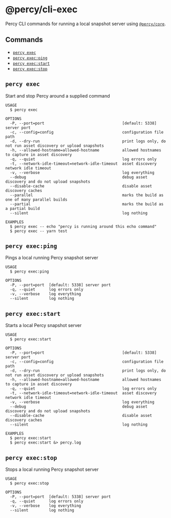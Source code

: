 # @percy/cli-exec

Percy CLI commands for running a local snapshot server using [`@percy/core`](./packages/core).

## Commands
<!-- commands -->
* [`percy exec`](#percy-exec)
* [`percy exec:ping`](#percy-execping)
* [`percy exec:start`](#percy-execstart)
* [`percy exec:stop`](#percy-execstop)

## `percy exec`

Start and stop Percy around a supplied command

```
USAGE
  $ percy exec

OPTIONS
  -P, --port=port                                  [default: 5338] server port
  -c, --config=config                              configuration file path
  -d, --dry-run                                    print logs only, do not run asset discovery or upload snapshots
  -h, --allowed-hostname=allowed-hostname          allowed hostnames to capture in asset discovery
  -q, --quiet                                      log errors only
  -t, --network-idle-timeout=network-idle-timeout  asset discovery network idle timeout
  -v, --verbose                                    log everything
  --debug                                          debug asset discovery and do not upload snapshots
  --disable-cache                                  disable asset discovery caches
  --parallel                                       marks the build as one of many parallel builds
  --partial                                        marks the build as a partial build
  --silent                                         log nothing

EXAMPLES
  $ percy exec -- echo "percy is running around this echo command"
  $ percy exec -- yarn test
```

## `percy exec:ping`

Pings a local running Percy snapshot server

```
USAGE
  $ percy exec:ping

OPTIONS
  -P, --port=port  [default: 5338] server port
  -q, --quiet      log errors only
  -v, --verbose    log everything
  --silent         log nothing
```

## `percy exec:start`

Starts a local Percy snapshot server

```
USAGE
  $ percy exec:start

OPTIONS
  -P, --port=port                                  [default: 5338] server port
  -c, --config=config                              configuration file path
  -d, --dry-run                                    print logs only, do not run asset discovery or upload snapshots
  -h, --allowed-hostname=allowed-hostname          allowed hostnames to capture in asset discovery
  -q, --quiet                                      log errors only
  -t, --network-idle-timeout=network-idle-timeout  asset discovery network idle timeout
  -v, --verbose                                    log everything
  --debug                                          debug asset discovery and do not upload snapshots
  --disable-cache                                  disable asset discovery caches
  --silent                                         log nothing

EXAMPLES
  $ percy exec:start
  $ percy exec:start &> percy.log
```

## `percy exec:stop`

Stops a local running Percy snapshot server

```
USAGE
  $ percy exec:stop

OPTIONS
  -P, --port=port  [default: 5338] server port
  -q, --quiet      log errors only
  -v, --verbose    log everything
  --silent         log nothing
```
<!-- commandsstop -->
